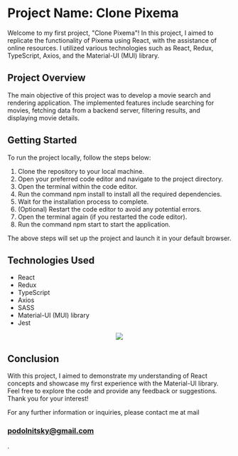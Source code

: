 <h1>Project Name: Clone Pixema</h1>

Welcome to my first project, "Clone Pixema"! In this project, I aimed to replicate the functionality of Pixema using React, with the assistance of online resources. I utilized various technologies such as React, Redux, TypeScript, Axios, and the Material-UI (MUI) library.

<h2>Project Overview</h2>

The main objective of this project was to develop a movie search and rendering application. The implemented features include searching for movies, fetching data from a backend server, filtering results, and displaying movie details.

<h2>Getting Started</h2>

To run the project locally, follow the steps below:

1. Clone the repository to your local machine.
2. Open your preferred code editor and navigate to the project directory.
3. Open the terminal within the code editor.
4. Run the command npm install to install all the required dependencies.
5. Wait for the installation process to complete.
6. (Optional) Restart the code editor to avoid any potential errors.
7. Open the terminal again (if you restarted the code editor).
8. Run the command npm start to start the application.

The above steps will set up the project and launch it in your default browser.

<h2>Technologies Used</h2>
<ul>
    <li>React</li>
    <li>Redux</li>
    <li>TypeScript</li>
    <li>Axios</li>
    <li>SASS</li>
    <li>Material-UI (MUI) library</li>
    <li>Jest</li>
</ul>
<p align="center">
  <a href="https://skillicons.dev">
    <img src="https://skillicons.dev/icons?i=gitgithub,react,redux,ts,sass,materialui,jest" />
  </a>
</p>


<h2>Conclusion</h2>

With this project, I aimed to demonstrate my understanding of React concepts and showcase my first experience with the Material-UI library. Feel free to explore the code and provide any feedback or suggestions. Thank you for your interest!

For any further information or inquiries, please contact me at mail <h3>podolnitsky@gmail.com</h3>.